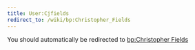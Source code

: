 ```yaml
---
title: User:Cjfields
redirect_to: /wiki/bp:Christopher_Fields
---
```


You should automatically be redirected to [bp:Christopher Fields](/wiki/bp:Christopher_Fields)
